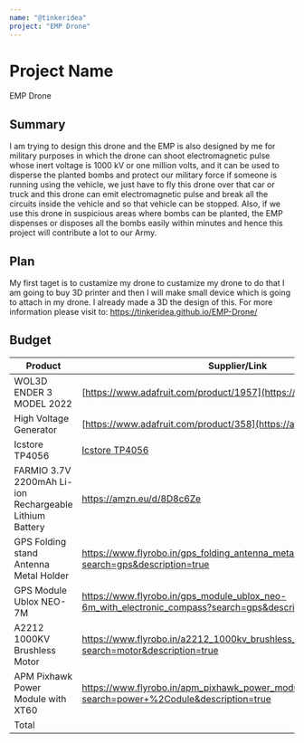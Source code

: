 ```yaml
---
name: "@tinkeridea"
project: "EMP Drone"
---
```


# Project Name
EMP Drone

## Summary

I am trying to design this drone and the EMP is also designed by me for military purposes in which the drone can shoot electromagnetic pulse whose inert voltage is 1000 kV or one million volts, and it can be used to disperse the planted bombs and protect our military force if someone is running using the vehicle, we just have to fly this drone over that car or truck and this drone can emit electromagnetic pulse and break all the circuits inside the vehicle and so that vehicle can be stopped. Also, if we use this drone in suspicious areas where bombs can be planted, the EMP dispenses or disposes all the bombs easily within minutes and hence this project will contribute a lot to our Army.

## Plan

My first taget is to custamize my drone to custamize my drone to do that I am going to buy 3D printer and then I will make small device which is going to attach in my drone. I already made a 3D the design of this.
For more information please visit to: https://tinkeridea.github.io/EMP-Drone/

## Budget

| Product         | Supplier/Link                         | Cost   |
| --------------- | ------------------------------------- | ------ |
| WOL3D ENDER 3 MODEL 2022 | [https://www.adafruit.com/product/1957](https://amzn.eu/d/hIOmNeV) | $174.94  |
| High Voltage Generator | [https://www.adafruit.com/product/358](https://amzn.eu/d/f81GB3i)  | $6.50 |
| Icstore TP4056 | [Icstore TP4056](https://amzn.eu/d/3u31FaK) | $2.01 |
| FARMIO 3.7V 2200mAh Li-ion Rechargeable Lithium Battery | https://amzn.eu/d/8D8c6Ze | $2.48 |
| GPS Folding stand Antenna Metal Holder | https://www.flyrobo.in/gps_folding_antenna_metal_holder?search=gps&description=true | $2.96 |
| GPS Module Ublox NEO-7M | https://www.flyrobo.in/gps_module_ublox_neo-6m_with_electronic_compass?search=gps&description=true | $19.33 |
| A2212 1000KV Brushless Motor | https://www.flyrobo.in/a2212_1000kv_brushless_motor_for_rc_airplane?search=motor&description=true | $5.67 |
| APM Pixhawk Power Module with XT60 | https://www.flyrobo.in/apm_pixhawk_power_module_with_xt60?search=power+%2Codule&description=true | $7.24 |
| Total           |                                       | $221.13 |
